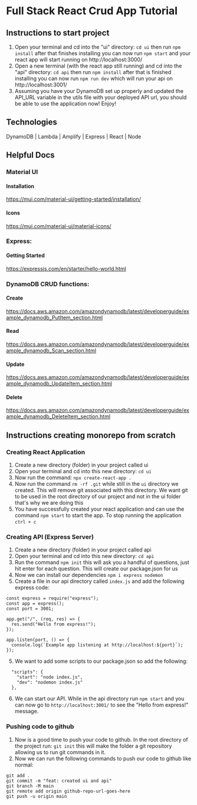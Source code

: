 # Full Stack React Crud App Tutorial

## Instructions to start project

1. Open your terminal and cd into the "ui" directory: `cd ui` then run `npm install` after that finishes installing you can now run `npm start` and your react app will start running on http://localhost:3000/
2. Open a new terminal (with the react app still running) and cd into the "api" directory: `cd api` then run `npm install` after that is finished installing you can now run `npm run dev` which will run your api on http://localhost:3001/
3. Assuming you have your DynamoDB set up properly and updated the API_URL variable in the utils file with your deployed
API url, you should be able to use the application now! Enjoy!

## Technologies

DynamoDB | Lambda | Amplify | Express | React | Node

## Helpful Docs

### Material UI

#### Installation

https://mui.com/material-ui/getting-started/installation/

#### Icons

https://mui.com/material-ui/material-icons/

### Express:

#### Getting Started

https://expressjs.com/en/starter/hello-world.html

### DynamoDB CRUD functions:

#### Create

https://docs.aws.amazon.com/amazondynamodb/latest/developerguide/example_dynamodb_PutItem_section.html

#### Read

https://docs.aws.amazon.com/amazondynamodb/latest/developerguide/example_dynamodb_Scan_section.html

#### Update

https://docs.aws.amazon.com/amazondynamodb/latest/developerguide/example_dynamodb_UpdateItem_section.html

#### Delete

https://docs.aws.amazon.com/amazondynamodb/latest/developerguide/example_dynamodb_DeleteItem_section.html

## Instructions creating monorepo from scratch

### Creating React Application

1. Create a new directory (folder) in your project called ui
2. Open your terminal and cd into this new directory: `cd ui`
3. Now run the command: `npx create-react-app .`
4. Now run the command `rm -rf .git` while still in the `ui` directory we created. This will remove git associated with this directory. We want git to be used in the root directory of our project and not in the ui folder that's why we are doing this
5. You have successfully created your react application and can use the command `npm start` to start the app. To stop running the application `ctrl + c`

### Creating API (Express Server)

1. Create a new directory (folder) in your project called api
2. Open your terminal and cd into this new directory: `cd api`
3. Run the command `npm init` this will ask you a handful of questions, just hit enter for each question. This will create our package.json for us
4. Now we can install our dependencies `npm i express nodemon`
5. Create a file in our api directory called `index.js` and add the following express code:

```
const express = require("express");
const app = express();
const port = 3001;

app.get("/", (req, res) => {
  res.send("Hello from express!");
});

app.listen(port, () => {
  console.log(`Example app listening at http://localhost:${port}`);
});
```

5. We want to add some scripts to our package.json so add the following:

```
  "scripts": {
    "start": "node index.js",
    "dev": "nodemon index.js"
  },
```

6. We can start our API. While in the api directory run `npm start` and you can now go to `http://localhost:3001/` to see the "Hello from express!" message.

### Pushing code to github

1. Now is a good time to push your code to github. In the root directory of the project run: `git init` this will make the folder a git repository allowing us to run git commands in it.
2. Now we can run the following commands to push our code to github like normal:

```
git add .
git commit -m "feat: created ui and api"
git branch -M main
git remote add origin github-repo-url-goes-here
git push -u origin main
```